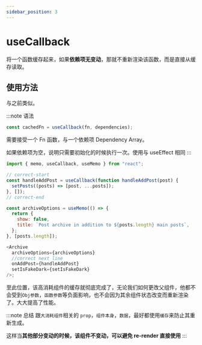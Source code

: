 ```yaml
---
sidebar_position: 3
---
```


# useCallback

将一个函数缓存起来，如果**依赖项无变动**，那就不重新渲染该函数，而是直接从缓存读取。

## 使用方法

与之前类似。

:::note 语法

```js
const cachedFn = useCallback(fn, dependencies);
```

需要接受一个 Fn 函数，与一个依赖项 Dependency Array。

如果依赖项为空，说明只需要初始化的时候执行一次。使用与 useEffect 相同
:::

```js title="App.js"
import { memo, useCallback, useMemo } from "react";

// correct-start
const handleAddPost = useCallback(function handleAddPost(post) {
  setPosts((posts) => [post, ...posts]);
}, []);
// correct-end

const archiveOptions = useMemo(() => {
  return {
    show: false,
    title: `Post archive in addition to ${posts.length} main posts`,
  };
}, [posts.length]);

<Archive
  archiveOptions={archiveOptions}
  //correct next line
  onAddPost={handleAddPost}
  setIsFakeDark={setIsFakeDark}
/>;
```

至此位置，该高消耗组件的缓存就彻底完成了，无论我们如何更改父组件，他都不会受到`Obj参数`，`函数参数`等负面影响，也不会因为其余组件状态改变而重新渲染了。大大提高了性能。

:::note 总结
跟`大消耗组件`相关的 `prop`，`组件本身`，`数据`，最好都使用`缓存`来防止其重新生成。

这样当**其他部分变动的时候，该组件不变动，可以避免 re-render 直接使用**
:::
